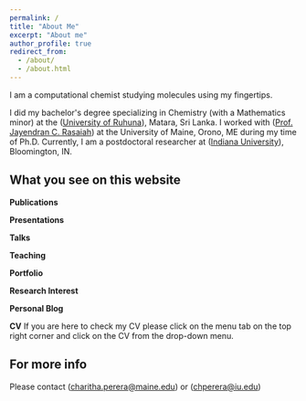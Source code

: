```yaml
---
permalink: /
title: "About Me"
excerpt: "About me"
author_profile: true
redirect_from: 
  - /about/
  - /about.html
---
```


I am a computational chemist studying molecules using my fingertips. 

I did my bachelor's degree specializing in Chemistry (with a Mathematics minor) at the ([University of Ruhuna](https://alpha.ruh.ac.lk/FacultyofScience/)), Matara, Sri Lanka. I worked with ([Prof. Jayendran C. Rasaiah](http://omh.umeche.maine.edu/)) at the University of Maine, Orono, ME during my time of Ph.D. Currently, I am a postdoctoral researcher at ([Indiana University](https://www.chem.indiana.edu/faculty/philip-shushkov/)), Bloomington, IN.




What you see on this website
------



**Publications**



**Presentations**



**Talks**




**Teaching**




**Portfolio**



**Research Interest**




**Personal Blog**



**CV**
If you are here to check my CV please click on the menu tab on the top right corner and click on the CV from the drop-down menu.


For more info
------
Please contact ([charitha.perera@maine.edu](charitha.perera@maine.edu)) or ([chperera@iu.edu](chperera@iu.edu))
